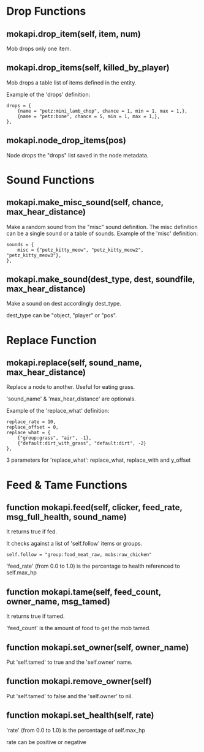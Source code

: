 #  Drop Functions

## mokapi.drop_item(self, item, num)
Mob drops only one item.

## mokapi.drop_items(self, killed_by_player)

Mob drops a table list of items defined in the entity.

Example of the 'drops' definition:
```
drops = {
	{name = "petz:mini_lamb_chop", chance = 1, min = 1, max = 1,},
	{name = "petz:bone", chance = 5, min = 1, max = 1,},
},
```
## mokapi.node_drop_items(pos)

Node drops the "drops" list saved in the node metadata.

# Sound Functions

## mokapi.make_misc_sound(self, chance, max_hear_distance)
Make a random sound from the "misc" sound definition.
The misc definition can be a single sound or a table of sounds.
Example of the 'misc' definition:
```
sounds = {
	misc = {"petz_kitty_meow", "petz_kitty_meow2", "petz_kitty_meow3"},
},
```
## mokapi.make_sound(dest_type, dest, soundfile, max_hear_distance)
Make a sound on dest accordingly dest_type.

dest_type can be "object, "player" or "pos".

# Replace Function

## mokapi.replace(self, sound_name, max_hear_distance)
Replace a node to another. Useful for eating grass.

'sound_name' & 'max_hear_distance' are optionals.

Example of the 'replace_what' definition:
```
replace_rate = 10,
replace_offset = 0,
replace_what = {
	{"group:grass", "air", -1},
	{"default:dirt_with_grass", "default:dirt", -2}
},
```
3 parameters for 'replace_what': replace_what, replace_with and y_offset

# Feed & Tame Functions

## function mokapi.feed(self, clicker, feed_rate, msg_full_health, sound_name)

It returns true if fed.

It checks against a list of 'self.follow' items or groups.
```
self.follow = "group:food_meat_raw, mobs:raw_chicken"
```
'feed_rate' (from 0.0 to 1.0) is the percentage to health referenced to self.max_hp

## function mokapi.tame(self, feed_count, owner_name, msg_tamed)
It returns true if tamed.

'feed_count' is the amount of food to get the mob tamed.

## function mokapi.set_owner(self, owner_name)
Put 'self.tamed' to true and the 'self.owner' name.

## function mokapi.remove_owner(self)
Put 'self.tamed' to false and the 'self.owner' to nil.

## function mokapi.set_health(self, rate)
'rate' (from 0.0 to 1.0) is the percentage of self.max_hp

rate can be positive or negative
